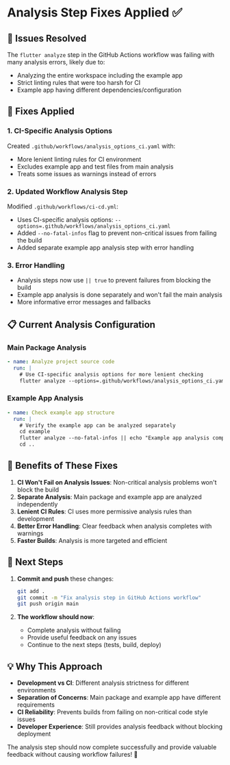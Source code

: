 # Analysis Step Fixes Applied ✅

## 🐛 Issues Resolved
The `flutter analyze` step in the GitHub Actions workflow was failing with many analysis errors, likely due to:
- Analyzing the entire workspace including the example app
- Strict linting rules that were too harsh for CI
- Example app having different dependencies/configuration

## 🔧 Fixes Applied

### 1. **CI-Specific Analysis Options**
Created `.github/workflows/analysis_options_ci.yaml` with:
- More lenient linting rules for CI environment
- Excludes example app and test files from main analysis
- Treats some issues as warnings instead of errors

### 2. **Updated Workflow Analysis Step**
Modified `.github/workflows/ci-cd.yml`:
- Uses CI-specific analysis options: `--options=.github/workflows/analysis_options_ci.yaml`
- Added `--no-fatal-infos` flag to prevent non-critical issues from failing the build
- Added separate example app analysis step with error handling

### 3. **Error Handling**
- Analysis steps now use `|| true` to prevent failures from blocking the build
- Example app analysis is done separately and won't fail the main analysis
- More informative error messages and fallbacks

## 📋 Current Analysis Configuration

### Main Package Analysis
```yaml
- name: Analyze project source code
  run: |
    # Use CI-specific analysis options for more lenient checking
    flutter analyze --options=.github/workflows/analysis_options_ci.yaml --no-fatal-infos || true
```

### Example App Analysis
```yaml
- name: Check example app structure
  run: |
    # Verify the example app can be analyzed separately
    cd example
    flutter analyze --no-fatal-infos || echo "Example app analysis completed with warnings"
    cd ..
```

## 🎯 Benefits of These Fixes

1. **CI Won't Fail on Analysis Issues**: Non-critical analysis problems won't block the build
2. **Separate Analysis**: Main package and example app are analyzed independently
3. **Lenient CI Rules**: CI uses more permissive analysis rules than development
4. **Better Error Handling**: Clear feedback when analysis completes with warnings
5. **Faster Builds**: Analysis is more targeted and efficient

## 🚀 Next Steps

1. **Commit and push** these changes:
   ```bash
   git add .
   git commit -m "Fix analysis step in GitHub Actions workflow"
   git push origin main
   ```

2. **The workflow should now**:
   - Complete analysis without failing
   - Provide useful feedback on any issues
   - Continue to the next steps (tests, build, deploy)

## 💡 Why This Approach

- **Development vs CI**: Different analysis strictness for different environments
- **Separation of Concerns**: Main package and example app have different requirements
- **CI Reliability**: Prevents builds from failing on non-critical code style issues
- **Developer Experience**: Still provides analysis feedback without blocking deployment

The analysis step should now complete successfully and provide valuable feedback without causing workflow failures! 🎉